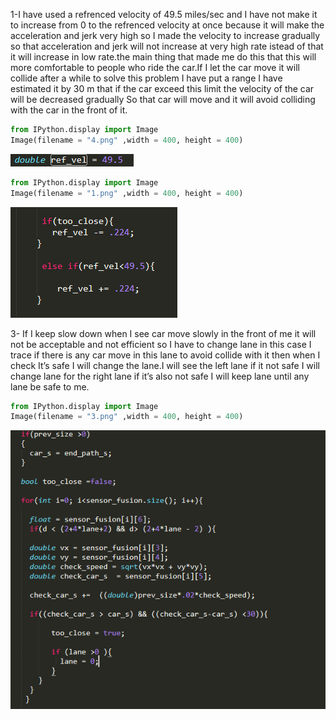 
1-I have used a refrenced velocity of 49.5 miles/sec and I have not make it to increase from 0 to the refrenced velocity at once 
because it will make the acceleration and jerk very high so I made the velocity to increase gradually so that  acceleration and jerk will not increase at very high rate istead of that it will increase in low rate.the main thing that made me do this that this will more comfortable to people who ride the car.If I let the car move it will collide after a while to solve this problem I have put a range I have estimated it by 30 m   that if the car exceed this limit the velocity of the car will be decreased gradually So that car will move and it will avoid colliding with the car in the front of it.



```python
from IPython.display import Image 
Image(filename = "4.png" ,width = 400, height = 400)
```




![png](output_1_0.png)




```python
from IPython.display import Image 
Image(filename = "1.png" ,width = 400, height = 400)
```




![png](output_2_0.png)



3- If I keep slow down when I see car move slowly in the front of me it will not be acceptable and not efficient so I have to 
change lane in this case I trace if there is any car move in this lane to avoid collide with it then when I check It’s safe I 
will change the lane.I will see the left lane if it not safe I will change lane for the right lane if it’s also not safe I will
keep lane until any lane be safe to me.




```python
from IPython.display import Image 
Image(filename = "3.png" ,width = 400, height = 400)
```




![png](output_4_0.png)


